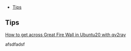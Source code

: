<!-- vim-markdown-toc GitLab -->

- [Tips](#tips)

<!-- vim-markdown-toc -->

## Tips

[How to get across Great Fire Wall in Ubuntu20 with qv2ray](./gfw.md)

afsdfadsf
